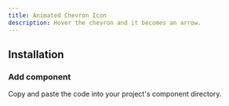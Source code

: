```yaml
---
title: Animated Chevron Icon
description: Hover the chevron and it becomes an arrow.
---
```


<ComponentPreview name="AnimatedChevron" />

## Installation

<Steps>

### Add component

Copy and paste the code into your project's component directory.

<ComponentCode name="AnimatedChevron" type="ui" />

</Steps>
